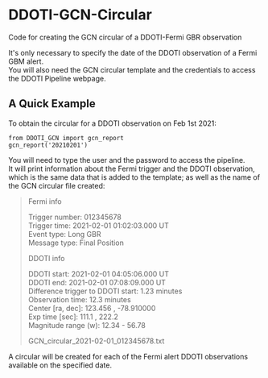 # DDOTI-GCN-Circular
Code for creating the GCN circular of a DDOTI-Fermi GBR observation

It's only necessary to specify the date of the DDOTI observation of a Fermi GBM alert.  
You will also need the GCN circular template and the credentials to access the DDOTI Pipeline webpage.

## A Quick Example
To obtain the circular for a DDOTI observation on Feb 1st 2021:
```
from DDOTI_GCN import gcn_report
gcn_report('20210201')
```
You will need to type the user and the password to access the pipeline.  
It will print information about the Fermi trigger and the DDOTI observation, which is the same data that is added to the template; as well as the name of the GCN circular file created:

> Fermi info
> 
> Trigger number: 012345678  
> Trigger time: 2021-02-01 01:02:03.000 UT  
> Event type: Long GBR  
> Message type: Final Position  
>   
> DDOTI info  
> 
> DDOTI start: 2021-02-01 04:05:06.000 UT  
> DDOTI end: 2021-02-01 07:08:09.000 UT  
> Difference trigger to DDOTI start: 1.23 minutes  
> Observation time: 12.3 minutes  
> Center [ra, dec]: 123.456 , -78.910000  
> Exp time [sec]: 111.1 , 222.2  
> Magnitude range (w): 12.34 - 56.78  
> 
> GCN_circular_2021-02-01_012345678.txt  

A circular will be created for each of the Fermi alert DDOTI observations available on the specified date.
